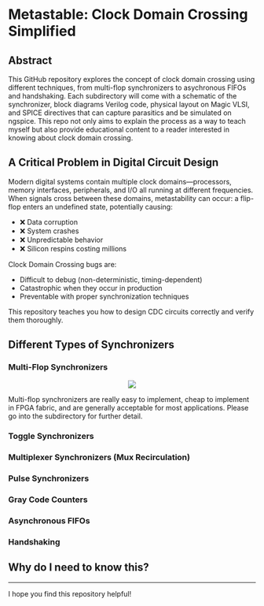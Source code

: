 # Metastable: Clock Domain Crossing Simplified

## Abstract
This GitHub repository explores the concept of clock domain crossing using different techniques, from multi-flop synchronizers to 
asychronous FIFOs and handshaking. Each subdirectory will come with a schematic of the synchronizer, block diagrams Verilog code, physical
layout on Magic VLSI, and SPICE directives that can capture parasitics and be simulated on ngspice. This repo not only aims
to explain the process as a way to teach myself but also provide educational content to a reader interested in knowing about clock domain crossing.

## A Critical Problem in Digital Circuit Design
Modern digital systems contain multiple clock domains—processors, memory interfaces, peripherals, and I/O all running at different frequencies. When signals cross between these domains, metastability can occur: a flip-flop enters an undefined state, potentially causing:
- ❌ Data corruption
- ❌ System crashes
- ❌ Unpredictable behavior
- ❌ Silicon respins costing millions

Clock Domain Crossing bugs are:

- Difficult to debug (non-deterministic, timing-dependent)
- Catastrophic when they occur in production
- Preventable with proper synchronization techniques

This repository teaches you how to design CDC circuits correctly and verify them thoroughly.

## Different Types of Synchronizers

### Multi-Flop Synchronizers
<p align="center">
  <img src="./MultiFlopSynch/TwoFlopSynch.png" />
</p>

Multi-flop synchronizers are really easy to implement, cheap to implement in FPGA fabric, and are generally acceptable for most applications. Please go into the subdirectory for further detail.

### Toggle Synchronizers

### Multiplexer Synchronizers (Mux Recirculation)

### Pulse Synchronizers

### Gray Code Counters

### Asynchronous FIFOs

### Handshaking

## Why do I need to know this?

---

I hope you find this repository helpful!
